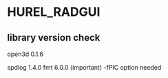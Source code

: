 # HUREL_RADGUI

## library version check

open3d 0.1.6

spdlog 1.4.0
fmt 6.0.0 (important) -fPIC option needed